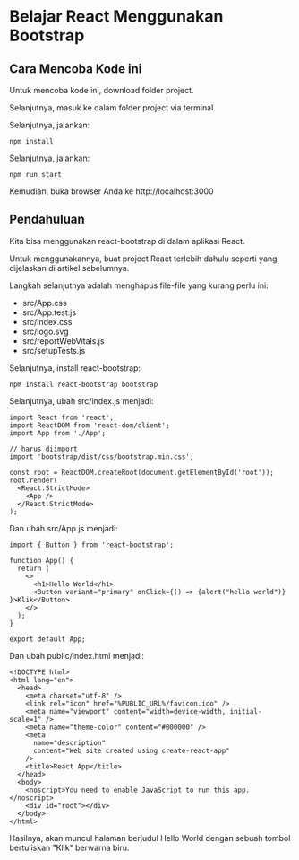 # Belajar React Menggunakan Bootstrap

## Cara Mencoba Kode ini

Untuk mencoba kode ini, download folder project.

Selanjutnya, masuk ke dalam folder project via terminal.

Selanjutnya, jalankan:

```
npm install
```

Selanjutnya, jalankan:

```
npm run start
```

Kemudian, buka browser Anda ke http://localhost:3000

## Pendahuluan

Kita bisa menggunakan react-bootstrap di dalam aplikasi React.

Untuk menggunakannya, buat project React terlebih dahulu seperti yang dijelaskan di artikel sebelumnya.

Langkah selanjutnya adalah menghapus file-file yang kurang perlu ini:

- src/App.css
- src/App.test.js
- src/index.css
- src/logo.svg
- src/reportWebVitals.js
- src/setupTests.js

Selanjutnya, install react-bootstrap:

```
npm install react-bootstrap bootstrap
```

Selanjutnya, ubah src/index.js menjadi:

```
import React from 'react';
import ReactDOM from 'react-dom/client';
import App from './App';

// harus diimport
import 'bootstrap/dist/css/bootstrap.min.css';

const root = ReactDOM.createRoot(document.getElementById('root'));
root.render(
  <React.StrictMode>
    <App />
  </React.StrictMode>
);
```

Dan ubah src/App.js menjadi:

```
import { Button } from 'react-bootstrap';

function App() {
  return (
    <>
      <h1>Hello World</h1>
      <Button variant="primary" onClick={() => {alert("hello world")} }>Klik</Button>
    </>
  );
}

export default App;
```

Dan ubah public/index.html menjadi:

```
<!DOCTYPE html>
<html lang="en">
  <head>
    <meta charset="utf-8" />
    <link rel="icon" href="%PUBLIC_URL%/favicon.ico" />
    <meta name="viewport" content="width=device-width, initial-scale=1" />
    <meta name="theme-color" content="#000000" />
    <meta
      name="description"
      content="Web site created using create-react-app"
    />
    <title>React App</title>
  </head>
  <body>
    <noscript>You need to enable JavaScript to run this app.</noscript>
    <div id="root"></div>
  </body>
</html>
```

Hasilnya, akan muncul halaman berjudul Hello World dengan sebuah tombol bertuliskan "Klik" berwarna biru.
